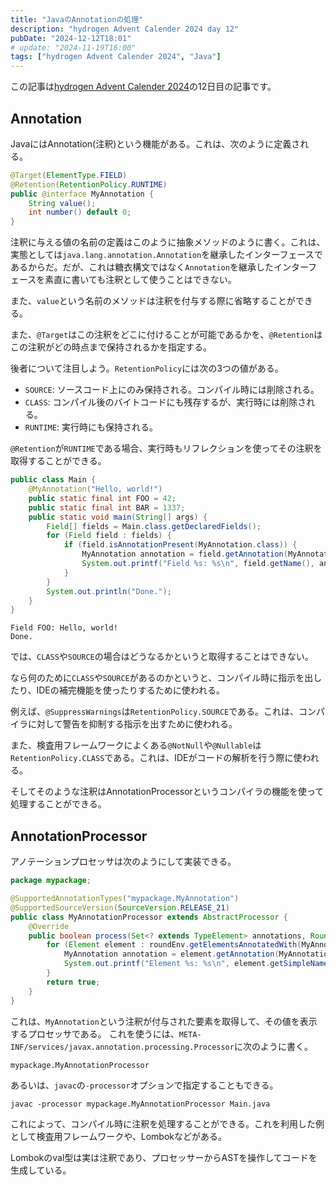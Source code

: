 ```yaml
---
title: "JavaのAnnotationの処理"
description: "hydrogen Advent Calender 2024 day 12"
pubDate: "2024-12-12T18:01"
# update: "2024-11-19T16:00"
tags: ["hydrogen Advent Calender 2024", "Java"]
---
```


この記事は[hydrogen Advent Calender 2024](https://adventar.org/calendars/10672)の12日目の記事です。

## Annotation

JavaにはAnnotation(注釈)という機能がある。これは、次のように定義される。

```java
@Target(ElementType.FIELD)
@Retention(RetentionPolicy.RUNTIME)
public @interface MyAnnotation {
    String value();
    int number() default 0;
}
```

注釈に与える値の名前の定義はこのように抽象メソッドのように書く。これは、実態としては`java.lang.annotation.Annotation`を継承したインターフェースであるからだ。だが、これは糖衣構文ではなく`Annotation`を継承したインターフェースを素直に書いても注釈として使うことはできない。

また、`value`という名前のメソッドは注釈を付与する際に省略することができる。

また、`@Target`はこの注釈をどこに付けることが可能であるかを、`@Retention`はこの注釈がどの時点まで保持されるかを指定する。

後者について注目しよう。`RetentionPolicy`には次の3つの値がある。

- `SOURCE`: ソースコード上にのみ保持される。コンパイル時には削除される。
- `CLASS`: コンパイル後のバイトコードにも残存するが、実行時には削除される。
- `RUNTIME`: 実行時にも保持される。

`@Retention`が`RUNTIME`である場合、実行時もリフレクションを使ってその注釈を取得することができる。

```java
public class Main {
    @MyAnnotation("Hello, world!")
    public static final int FOO = 42;
    public static final int BAR = 1337;
    public static void main(String[] args) {
        Field[] fields = Main.class.getDeclaredFields();
        for (Field field : fields) {
            if (field.isAnnotationPresent(MyAnnotation.class)) {
                MyAnnotation annotation = field.getAnnotation(MyAnnotation.class);
                System.out.printf("Field %s: %s\n", field.getName(), annotation.value());
            }
        }
        System.out.println("Done.");
    }
}
```

```
Field FOO: Hello, world!
Done.
```

では、`CLASS`や`SOURCE`の場合はどうなるかというと取得することはできない。

なら何のために`CLASS`や`SOURCE`があるのかというと、コンパイル時に指示を出したり、IDEの補完機能を使ったりするために使われる。

例えば、`@SuppressWarnings`は`RetentionPolicy.SOURCE`である。これは、コンパイラに対して警告を抑制する指示を出すために使われる。

また、検査用フレームワークによくある`@NotNull`や`@Nullable`は`RetentionPolicy.CLASS`である。これは、IDEがコードの解析を行う際に使われる。

そしてそのような注釈はAnnotationProcessorというコンパイラの機能を使って処理することができる。

## AnnotationProcessor

アノテーションプロセッサは次のようにして実装できる。

```java
package mypackage;

@SupportedAnnotationTypes("mypackage.MyAnnotation")
@SupportedSourceVersion(SourceVersion.RELEASE_21)
public class MyAnnotationProcessor extends AbstractProcessor {
    @Override
    public boolean process(Set<? extends TypeElement> annotations, RoundEnvironment roundEnv) {
        for (Element element : roundEnv.getElementsAnnotatedWith(MyAnnotation.class)) {
            MyAnnotation annotation = element.getAnnotation(MyAnnotation.class);
            System.out.printf("Element %s: %s\n", element.getSimpleName(), annotation.value());
        }
        return true;
    }
}
```

これは、`MyAnnotation`という注釈が付与された要素を取得して、その値を表示するプロセッサである。
これを使うには、`META-INF/services/javax.annotation.processing.Processor`に次のように書く。

```
mypackage.MyAnnotationProcessor
```

あるいは、`javac`の`-processor`オプションで指定することもできる。

```shell
javac -processor mypackage.MyAnnotationProcessor Main.java
```

これによって、コンパイル時に注釈を処理することができる。これを利用した例として検査用フレームワークや、Lombokなどがある。

Lombokのval型は実は注釈であり、プロセッサーからASTを操作してコードを生成している。
